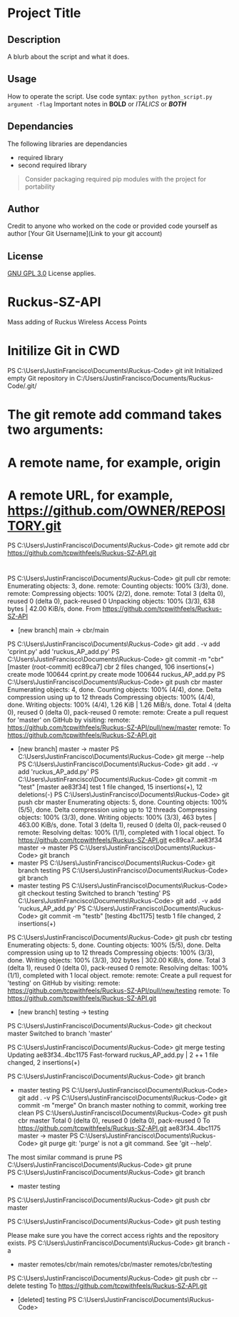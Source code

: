 # Project Title
## Description
A blurb about the script and what it does.

## Usage
How to operate the script. Use code syntax: `python python_script.py argument -flag`
Important notes in **BOLD** or *ITALICS* or **_BOTH_**

## Dependancies
The following libraries are dependancies
- required library
- second required library
> Consider packaging required pip modules with the project for portability

## Author
Credit to anyone who worked on the code or provided code
yourself as author
[Your Git Username](Link to your git account)

## License
[GNU GPL 3.0](LICENSE) License applies.










# Ruckus-SZ-API
Mass adding of Ruckus Wireless Access Points

# Initilize Git in CWD
PS C:\Users\JustinFrancisco\Documents\Ruckus-Code> git init
Initialized empty Git repository in C:/Users/JustinFrancisco/Documents/Ruckus-Code/.git/

# The git remote add command takes two arguments:
# A remote name, for example, origin
# A remote URL, for example, https://github.com/OWNER/REPOSITORY.git
PS C:\Users\JustinFrancisco\Documents\Ruckus-Code> git remote add cbr https://github.com/tcpwithfeels/Ruckus-SZ-API.git

# 
PS C:\Users\JustinFrancisco\Documents\Ruckus-Code> git pull cbr
remote: Enumerating objects: 3, done.
remote: Counting objects: 100% (3/3), done.
remote: Compressing objects: 100% (2/2), done.
remote: Total 3 (delta 0), reused 0 (delta 0), pack-reused 0
Unpacking objects: 100% (3/3), 638 bytes | 42.00 KiB/s, done.
From https://github.com/tcpwithfeels/Ruckus-SZ-API
 * [new branch]      main       -> cbr/main  
 
PS C:\Users\JustinFrancisco\Documents\Ruckus-Code> git add . -v
add 'cprint.py'
add 'ruckus_AP_add.py'
PS C:\Users\JustinFrancisco\Documents\Ruckus-Code> git commit -m "cbr" 
[master (root-commit) ec89ca7] cbr
 2 files changed, 106 insertions(+)
 create mode 100644 cprint.py
 create mode 100644 ruckus_AP_add.py
PS C:\Users\JustinFrancisco\Documents\Ruckus-Code> git push cbr master
Enumerating objects: 4, done.
Counting objects: 100% (4/4), done.
Delta compression using up to 12 threads
Compressing objects: 100% (4/4), done.
Writing objects: 100% (4/4), 1.26 KiB | 1.26 MiB/s, done.
Total 4 (delta 0), reused 0 (delta 0), pack-reused 0
remote: 
remote: Create a pull request for 'master' on GitHub by visiting:
remote:      https://github.com/tcpwithfeels/Ruckus-SZ-API/pull/new/master
remote:
To https://github.com/tcpwithfeels/Ruckus-SZ-API.git
 * [new branch]      master -> master
PS C:\Users\JustinFrancisco\Documents\Ruckus-Code> git merge --help     
PS C:\Users\JustinFrancisco\Documents\Ruckus-Code> git add . -v    
add 'ruckus_AP_add.py'
PS C:\Users\JustinFrancisco\Documents\Ruckus-Code> git commit -m "test"
[master ae83f34] test
 1 file changed, 15 insertions(+), 12 deletions(-)
PS C:\Users\JustinFrancisco\Documents\Ruckus-Code> git push cbr master
Enumerating objects: 5, done.
Counting objects: 100% (5/5), done.
Delta compression using up to 12 threads
Compressing objects: 100% (3/3), done.
Writing objects: 100% (3/3), 463 bytes | 463.00 KiB/s, done.
Total 3 (delta 1), reused 0 (delta 0), pack-reused 0
remote: Resolving deltas: 100% (1/1), completed with 1 local object.
To https://github.com/tcpwithfeels/Ruckus-SZ-API.git
   ec89ca7..ae83f34  master -> master
PS C:\Users\JustinFrancisco\Documents\Ruckus-Code> git branch
* master
PS C:\Users\JustinFrancisco\Documents\Ruckus-Code> git branch testing
PS C:\Users\JustinFrancisco\Documents\Ruckus-Code> git branch
* master
  testing
PS C:\Users\JustinFrancisco\Documents\Ruckus-Code> git checkout testing
Switched to branch 'testing'
PS C:\Users\JustinFrancisco\Documents\Ruckus-Code> git add . -v
add 'ruckus_AP_add.py'
PS C:\Users\JustinFrancisco\Documents\Ruckus-Code> git commit -m "testb"
[testing 4bc1175] testb
 1 file changed, 2 insertions(+)

PS C:\Users\JustinFrancisco\Documents\Ruckus-Code> git push cbr testing
Enumerating objects: 5, done.
Counting objects: 100% (5/5), done.
Delta compression using up to 12 threads
Compressing objects: 100% (3/3), done.
Writing objects: 100% (3/3), 302 bytes | 302.00 KiB/s, done.
Total 3 (delta 1), reused 0 (delta 0), pack-reused 0
remote: Resolving deltas: 100% (1/1), completed with 1 local object.
remote: 
remote: Create a pull request for 'testing' on GitHub by visiting:
remote:      https://github.com/tcpwithfeels/Ruckus-SZ-API/pull/new/testing
remote:
To https://github.com/tcpwithfeels/Ruckus-SZ-API.git
 * [new branch]      testing -> testing

PS C:\Users\JustinFrancisco\Documents\Ruckus-Code> git checkout master
Switched to branch 'master'

PS C:\Users\JustinFrancisco\Documents\Ruckus-Code> git merge testing 
Updating ae83f34..4bc1175
Fast-forward
 ruckus_AP_add.py | 2 ++
 1 file changed, 2 insertions(+)

PS C:\Users\JustinFrancisco\Documents\Ruckus-Code> git branch
* master
  testing
PS C:\Users\JustinFrancisco\Documents\Ruckus-Code> git add . -v
PS C:\Users\JustinFrancisco\Documents\Ruckus-Code> git commit -m "merge"
On branch master
nothing to commit, working tree clean
PS C:\Users\JustinFrancisco\Documents\Ruckus-Code> git push cbr master
Total 0 (delta 0), reused 0 (delta 0), pack-reused 0
To https://github.com/tcpwithfeels/Ruckus-SZ-API.git
   ae83f34..4bc1175  master -> master
PS C:\Users\JustinFrancisco\Documents\Ruckus-Code> git purge 
git: 'purge' is not a git command. See 'git --help'.

The most similar command is
        prune
PS C:\Users\JustinFrancisco\Documents\Ruckus-Code> git prune   
PS C:\Users\JustinFrancisco\Documents\Ruckus-Code> git branch
* master
  testing
  
PS C:\Users\JustinFrancisco\Documents\Ruckus-Code> git push cbr master

PS C:\Users\JustinFrancisco\Documents\Ruckus-Code> git push testing

Please make sure you have the correct access rights
and the repository exists.
PS C:\Users\JustinFrancisco\Documents\Ruckus-Code> git branch -a
* master
  remotes/cbr/main
  remotes/cbr/master
  remotes/cbr/testing

PS C:\Users\JustinFrancisco\Documents\Ruckus-Code> git push cbr --delete testing
To https://github.com/tcpwithfeels/Ruckus-SZ-API.git
 - [deleted]         testing
PS C:\Users\JustinFrancisco\Documents\Ruckus-Code>
